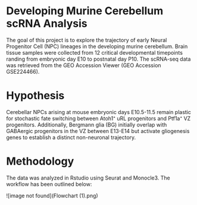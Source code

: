 # Developing Murine Cerebellum scRNA Analysis

The goal of this project is to explore the trajectory of early Neural Progenitor Cell (NPC) lineages in the developing murine cerebellum. Brain tissue samples were collected from 12 critical developmental timepoints randing from embryonic day E10 to postnatal day P10. The scRNA-seq data was retrieved from the GEO Accession Viewer (GEO Accession GSE224466). 

# Hypothesis 

Cerebellar NPCs arising at mouse embryonic days E10.5-11.5 remain plastic for stochastic fate switching between Atoh1⁺ uRL progenitors and Ptf1a⁺ VZ progenitors. Additionally, Bergmann glia (BG) initially overlap with GABAergic progenitors in the VZ between E13-E14 but activate gliogenesis genes to establish a distinct non-neuronal trajectory.

# Methodology

The data was analyzed in Rstudio using Seurat and Monocle3. The workflow has been outlined below: 

![image not found](Flowchart (1).png)

